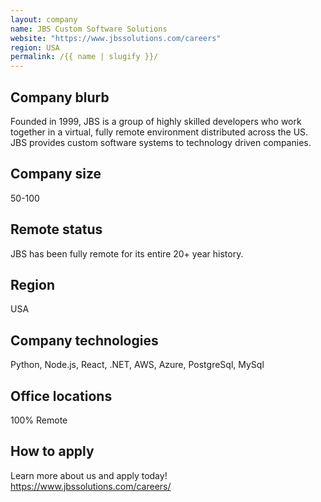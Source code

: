 ```yaml
---
layout: company
name: JBS Custom Software Solutions
website: "https://www.jbssolutions.com/careers"
region: USA
permalink: /{{ name | slugify }}/
---
```


## Company blurb

Founded in 1999, JBS is a group of highly skilled developers who work together in a virtual, fully remote environment distributed across the US. JBS provides custom software systems to technology driven companies.

## Company size

50-100

## Remote status

JBS has been fully remote for its entire 20+ year history. 

## Region

USA

## Company technologies

Python, Node.js, React, .NET, AWS, Azure, PostgreSql, MySql

## Office locations

100% Remote

## How to apply

Learn more about us and apply today! https://www.jbssolutions.com/careers/